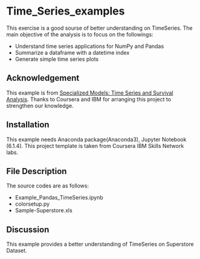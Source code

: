 # Time_Series_examples


This exercise is a good sourse of better understanding on TimeSeries.
The main objective of the analysis is to focus on the followings:
- Understand time series applications for NumPy and Pandas
- Summarize a dataframe with a datetime index
- Generate simple time series plots

## Acknowledgement
This example is from [Specialized Models: Time Series and Survival Analysis](https://www.coursera.org/learn/time-series-survival-analysis).
Thanks to Coursera and IBM for arranging this project to strengthen our knowledge. 
## Installation
This example needs Anaconda package(Anaconda3), Jupyter Notebook (6.1.4). This project template is taken from Coursera IBM Skills Network labs.

## File Description
The source codes are as follows:
- Example_Pandas_TimeSeries.ipynb
- colorsetup.py
- Sample-Superstore.xls


## Discussion
This example provides a better understanding of TimeSeries on Superstore Dataset.
